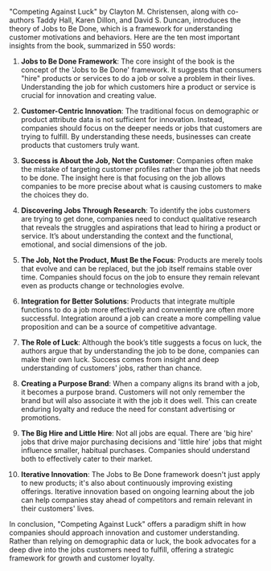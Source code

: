 "Competing Against Luck" by Clayton M. Christensen, along with co-authors Taddy Hall, Karen Dillon, and David S. Duncan, introduces the theory of Jobs to Be Done, which is a framework for understanding customer motivations and behaviors. Here are the ten most important insights from the book, summarized in 550 words:

1. **Jobs to Be Done Framework**: The core insight of the book is the concept of the 'Jobs to Be Done' framework. It suggests that consumers "hire" products or services to do a job or solve a problem in their lives. Understanding the job for which customers hire a product or service is crucial for innovation and creating value.

2. **Customer-Centric Innovation**: The traditional focus on demographic or product attribute data is not sufficient for innovation. Instead, companies should focus on the deeper needs or jobs that customers are trying to fulfill. By understanding these needs, businesses can create products that customers truly want.

3. **Success is About the Job, Not the Customer**: Companies often make the mistake of targeting customer profiles rather than the job that needs to be done. The insight here is that focusing on the job allows companies to be more precise about what is causing customers to make the choices they do.

4. **Discovering Jobs Through Research**: To identify the jobs customers are trying to get done, companies need to conduct qualitative research that reveals the struggles and aspirations that lead to hiring a product or service. It’s about understanding the context and the functional, emotional, and social dimensions of the job.

5. **The Job, Not the Product, Must Be the Focus**: Products are merely tools that evolve and can be replaced, but the job itself remains stable over time. Companies should focus on the job to ensure they remain relevant even as products change or technologies evolve.

6. **Integration for Better Solutions**: Products that integrate multiple functions to do a job more effectively and conveniently are often more successful. Integration around a job can create a more compelling value proposition and can be a source of competitive advantage.

7. **The Role of Luck**: Although the book’s title suggests a focus on luck, the authors argue that by understanding the job to be done, companies can make their own luck. Success comes from insight and deep understanding of customers' jobs, rather than chance.

8. **Creating a Purpose Brand**: When a company aligns its brand with a job, it becomes a purpose brand. Customers will not only remember the brand but will also associate it with the job it does well. This can create enduring loyalty and reduce the need for constant advertising or promotions.

9. **The Big Hire and Little Hire**: Not all jobs are equal. There are 'big hire' jobs that drive major purchasing decisions and 'little hire' jobs that might influence smaller, habitual purchases. Companies should understand both to effectively cater to their market.

10. **Iterative Innovation**: The Jobs to Be Done framework doesn't just apply to new products; it's also about continuously improving existing offerings. Iterative innovation based on ongoing learning about the job can help companies stay ahead of competitors and remain relevant in their customers' lives.

In conclusion, "Competing Against Luck" offers a paradigm shift in how companies should approach innovation and customer understanding. Rather than relying on demographic data or luck, the book advocates for a deep dive into the jobs customers need to fulfill, offering a strategic framework for growth and customer loyalty.